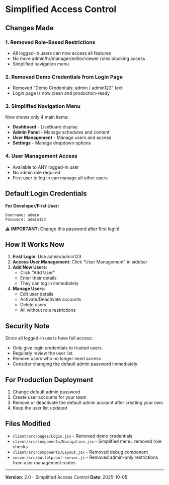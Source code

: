 # Simplified Access Control

## Changes Made

### 1. **Removed Role-Based Restrictions**
- All logged-in users can now access all features
- No more admin/hr/manager/editor/viewer roles blocking access
- Simplified navigation menu

### 2. **Removed Demo Credentials from Login Page**
- Removed "Demo Credentials: admin / admin123" text
- Login page is now clean and production-ready

### 3. **Simplified Navigation Menu**
Now shows only 4 main items:
- **Dashboard** - LiveBoard display
- **Admin Panel** - Manage schedules and content
- **User Management** - Manage users and access
- **Settings** - Manage dropdown options

### 4. **User Management Access**
- Available to ANY logged-in user
- No admin role required
- First user to log in can manage all other users

## Default Login Credentials

**For Developer/First User:**
```
Username: admin
Password: admin123
```

⚠️ **IMPORTANT**: Change this password after first login!

## How It Works Now

1. **First Login**: Use admin/admin123
2. **Access User Management**: Click "User Management" in sidebar
3. **Add New Users**: 
   - Click "Add User"
   - Enter their details
   - They can log in immediately
4. **Manage Users**:
   - Edit user details
   - Activate/Deactivate accounts
   - Delete users
   - All without role restrictions

## Security Note

Since all logged-in users have full access:
- Only give login credentials to trusted users
- Regularly review the user list
- Remove users who no longer need access
- Consider changing the default admin password immediately

## For Production Deployment

1. Change default admin password
2. Create user accounts for your team
3. Remove or deactivate the default admin account after creating your own
4. Keep the user list updated

## Files Modified

- `client/src/pages/Login.jsx` - Removed demo credentials
- `client/src/components/Navigation.jsx` - Simplified menu, removed role checks
- `client/src/components/Layout.jsx` - Removed debug component
- `server/src/bulletproof-server.js` - Removed admin-only restrictions from user management routes

---

**Version**: 2.0 - Simplified Access Control
**Date**: 2025-10-05
